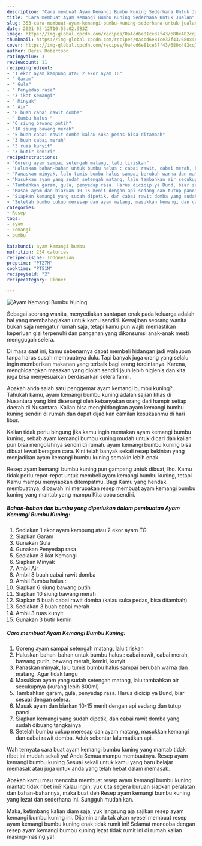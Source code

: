 ```yaml
---
description: "Cara membuat Ayam Kemangi Bumbu Kuning Sederhana Untuk Jualan"
title: "Cara membuat Ayam Kemangi Bumbu Kuning Sederhana Untuk Jualan"
slug: 353-cara-membuat-ayam-kemangi-bumbu-kuning-sederhana-untuk-jualan
date: 2021-03-12T10:55:02.983Z
image: https://img-global.cpcdn.com/recipes/0a4cd6e81ce37f43/680x482cq70/ayam-kemangi-bumbu-kuning-foto-resep-utama.jpg
thumbnail: https://img-global.cpcdn.com/recipes/0a4cd6e81ce37f43/680x482cq70/ayam-kemangi-bumbu-kuning-foto-resep-utama.jpg
cover: https://img-global.cpcdn.com/recipes/0a4cd6e81ce37f43/680x482cq70/ayam-kemangi-bumbu-kuning-foto-resep-utama.jpg
author: Derek Robertson
ratingvalue: 3
reviewcount: 11
recipeingredient:
- "1 ekor ayam kampung atau 2 ekor ayam TG"
- " Garam"
- " Gula"
- " Penyedap rasa"
- "3 ikat Kemangi"
- " Minyak"
- " Air"
- "8 buah cabai rawit domba"
- " Bumbu halus "
- "6 siung bawang putih"
- "10 siung bawang merah"
- "5 buah cabai rawit domba kalau suka pedas bisa ditambah"
- "3 buah cabai merah"
- "3 ruas kunyit"
- "3 butir kemiri"
recipeinstructions:
- "Goreng ayam sampai setengah matang, lalu tiriskan"
- "Haluskan bahan-bahan untuk bumbu halus : cabai rawit, cabai merah, bawang putih, bawang merah, kemiri, kunyit"
- "Panaskan minyak, lalu tumis bumbu halus sampai berubah warna dan matang. Agar tidak langu"
- "Masukkan ayam yang sudah setengah matang, lalu tambahkan air secukupnya (kurang lebih 800ml)"
- "Tambahkan garam, gula, penyedap rasa. Harus dicicip ya Bund, biar sesuai dengan selera."
- "Masak ayam dan biarkan 10-15 menit dengan api sedang dan tutup panci"
- "Siapkan kemangi yang sudah dipetik, dan cabai rawit domba yang sudah dibuang tangkainya"
- "Setelah bumbu cukup meresap dan ayam matang, masukkan kemangi dan cabai rawit domba. Aduk sebentar lalu matikan api."
categories:
- Resep
tags:
- ayam
- kemangi
- bumbu

katakunci: ayam kemangi bumbu 
nutrition: 234 calories
recipecuisine: Indonesian
preptime: "PT27M"
cooktime: "PT51M"
recipeyield: "2"
recipecategory: Dinner

---
```



![Ayam Kemangi Bumbu Kuning](https://img-global.cpcdn.com/recipes/0a4cd6e81ce37f43/680x482cq70/ayam-kemangi-bumbu-kuning-foto-resep-utama.jpg)

Sebagai seorang wanita, menyediakan santapan enak pada keluarga adalah hal yang membahagiakan untuk kamu sendiri. Kewajiban seorang  wanita bukan saja mengatur rumah saja, tetapi kamu pun wajib memastikan keperluan gizi terpenuhi dan panganan yang dikonsumsi anak-anak mesti menggugah selera.

Di masa  saat ini, kamu sebenarnya dapat membeli hidangan jadi walaupun tanpa harus susah membuatnya dulu. Tapi banyak juga orang yang selalu ingin memberikan makanan yang terbaik bagi orang tercintanya. Karena, menghidangkan masakan yang diolah sendiri jauh lebih higienis dan kita juga bisa menyesuaikan berdasarkan selera famili. 



Apakah anda salah satu penggemar ayam kemangi bumbu kuning?. Tahukah kamu, ayam kemangi bumbu kuning adalah sajian khas di Nusantara yang kini disenangi oleh kebanyakan orang dari hampir setiap daerah di Nusantara. Kalian bisa menghidangkan ayam kemangi bumbu kuning sendiri di rumah dan dapat dijadikan camilan kesukaanmu di hari libur.

Kalian tidak perlu bingung jika kamu ingin memakan ayam kemangi bumbu kuning, sebab ayam kemangi bumbu kuning mudah untuk dicari dan kalian pun bisa mengolahnya sendiri di rumah. ayam kemangi bumbu kuning bisa dibuat lewat beragam cara. Kini telah banyak sekali resep kekinian yang menjadikan ayam kemangi bumbu kuning semakin lebih enak.

Resep ayam kemangi bumbu kuning pun gampang untuk dibuat, lho. Kamu tidak perlu repot-repot untuk membeli ayam kemangi bumbu kuning, tetapi Kamu mampu menyiapkan ditempatmu. Bagi Kamu yang hendak membuatnya, dibawah ini merupakan resep membuat ayam kemangi bumbu kuning yang mantab yang mampu Kita coba sendiri.

<!--inarticleads1-->

##### Bahan-bahan dan bumbu yang diperlukan dalam pembuatan Ayam Kemangi Bumbu Kuning:

1. Sediakan 1 ekor ayam kampung atau 2 ekor ayam TG
1. Siapkan  Garam
1. Gunakan  Gula
1. Gunakan  Penyedap rasa
1. Sediakan 3 ikat Kemangi
1. Siapkan  Minyak
1. Ambil  Air
1. Ambil 8 buah cabai rawit domba
1. Ambil  Bumbu halus :
1. Siapkan 6 siung bawang putih
1. Siapkan 10 siung bawang merah
1. Siapkan 5 buah cabai rawit domba (kalau suka pedas, bisa ditambah)
1. Sediakan 3 buah cabai merah
1. Ambil 3 ruas kunyit
1. Gunakan 3 butir kemiri




<!--inarticleads2-->

##### Cara membuat Ayam Kemangi Bumbu Kuning:

1. Goreng ayam sampai setengah matang, lalu tiriskan
1. Haluskan bahan-bahan untuk bumbu halus : cabai rawit, cabai merah, bawang putih, bawang merah, kemiri, kunyit
1. Panaskan minyak, lalu tumis bumbu halus sampai berubah warna dan matang. Agar tidak langu
1. Masukkan ayam yang sudah setengah matang, lalu tambahkan air secukupnya (kurang lebih 800ml)
1. Tambahkan garam, gula, penyedap rasa. Harus dicicip ya Bund, biar sesuai dengan selera.
1. Masak ayam dan biarkan 10-15 menit dengan api sedang dan tutup panci
1. Siapkan kemangi yang sudah dipetik, dan cabai rawit domba yang sudah dibuang tangkainya
1. Setelah bumbu cukup meresap dan ayam matang, masukkan kemangi dan cabai rawit domba. Aduk sebentar lalu matikan api.




Wah ternyata cara buat ayam kemangi bumbu kuning yang mantab tidak ribet ini mudah sekali ya! Anda Semua mampu membuatnya. Resep ayam kemangi bumbu kuning Sesuai sekali untuk kamu yang baru belajar memasak atau juga untuk anda yang telah hebat dalam memasak.

Apakah kamu mau mencoba membuat resep ayam kemangi bumbu kuning mantab tidak ribet ini? Kalau ingin, yuk kita segera buruan siapkan peralatan dan bahan-bahannya, maka buat deh Resep ayam kemangi bumbu kuning yang lezat dan sederhana ini. Sungguh mudah kan. 

Maka, ketimbang kalian diam saja, yuk langsung aja sajikan resep ayam kemangi bumbu kuning ini. Dijamin anda tak akan nyesel membuat resep ayam kemangi bumbu kuning enak tidak rumit ini! Selamat mencoba dengan resep ayam kemangi bumbu kuning lezat tidak rumit ini di rumah kalian masing-masing,ya!.

